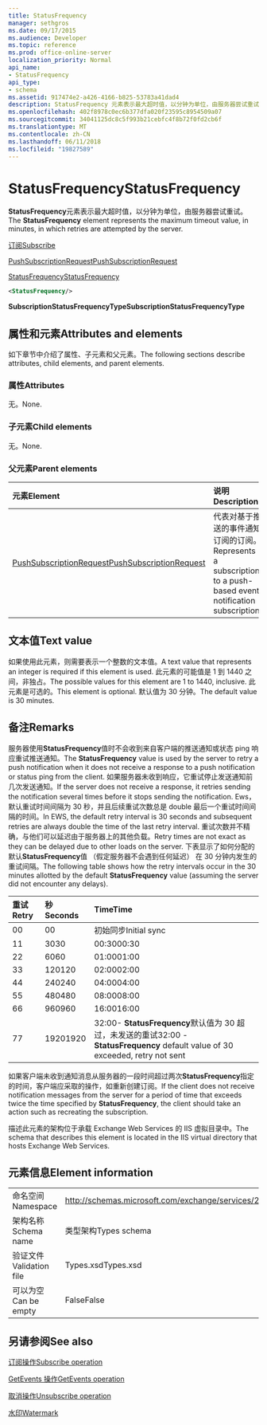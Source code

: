 ```yaml
---
title: StatusFrequency
manager: sethgros
ms.date: 09/17/2015
ms.audience: Developer
ms.topic: reference
ms.prod: office-online-server
localization_priority: Normal
api_name:
- StatusFrequency
api_type:
- schema
ms.assetid: 917474e2-a426-4166-b825-53783a41dad4
description: StatusFrequency 元素表示最大超时值，以分钟为单位，由服务器尝试重试。
ms.openlocfilehash: 402f8978c0ec6b377dfa020f23595c8954509a07
ms.sourcegitcommit: 34041125dc8c5f993b21cebfc4f8b72f0fd2cb6f
ms.translationtype: MT
ms.contentlocale: zh-CN
ms.lasthandoff: 06/11/2018
ms.locfileid: "19827589"
---
```

# <a name="statusfrequency"></a><span data-ttu-id="09582-103">StatusFrequency</span><span class="sxs-lookup"><span data-stu-id="09582-103">StatusFrequency</span></span>

<span data-ttu-id="09582-104">**StatusFrequency**元素表示最大超时值，以分钟为单位，由服务器尝试重试。</span><span class="sxs-lookup"><span data-stu-id="09582-104">The **StatusFrequency** element represents the maximum timeout value, in minutes, in which retries are attempted by the server.</span></span> 
  
[<span data-ttu-id="09582-105">订阅</span><span class="sxs-lookup"><span data-stu-id="09582-105">Subscribe</span></span>](subscribe.md)
  
[<span data-ttu-id="09582-106">PushSubscriptionRequest</span><span class="sxs-lookup"><span data-stu-id="09582-106">PushSubscriptionRequest</span></span>](pushsubscriptionrequest.md)
  
[<span data-ttu-id="09582-107">StatusFrequency</span><span class="sxs-lookup"><span data-stu-id="09582-107">StatusFrequency</span></span>](statusfrequency.md)
  
```XML
<StatusFrequency/>
```

 <span data-ttu-id="09582-108">**SubscriptionStatusFrequencyType**</span><span class="sxs-lookup"><span data-stu-id="09582-108">**SubscriptionStatusFrequencyType**</span></span>
## <a name="attributes-and-elements"></a><span data-ttu-id="09582-109">属性和元素</span><span class="sxs-lookup"><span data-stu-id="09582-109">Attributes and elements</span></span>

<span data-ttu-id="09582-110">如下章节中介绍了属性、子元素和父元素。</span><span class="sxs-lookup"><span data-stu-id="09582-110">The following sections describe attributes, child elements, and parent elements.</span></span>
  
### <a name="attributes"></a><span data-ttu-id="09582-111">属性</span><span class="sxs-lookup"><span data-stu-id="09582-111">Attributes</span></span>

<span data-ttu-id="09582-112">无。</span><span class="sxs-lookup"><span data-stu-id="09582-112">None.</span></span>
  
### <a name="child-elements"></a><span data-ttu-id="09582-113">子元素</span><span class="sxs-lookup"><span data-stu-id="09582-113">Child elements</span></span>

<span data-ttu-id="09582-114">无。</span><span class="sxs-lookup"><span data-stu-id="09582-114">None.</span></span>
  
### <a name="parent-elements"></a><span data-ttu-id="09582-115">父元素</span><span class="sxs-lookup"><span data-stu-id="09582-115">Parent elements</span></span>

|<span data-ttu-id="09582-116">**元素**</span><span class="sxs-lookup"><span data-stu-id="09582-116">**Element**</span></span>|<span data-ttu-id="09582-117">**说明**</span><span class="sxs-lookup"><span data-stu-id="09582-117">**Description**</span></span>|
|:-----|:-----|
|[<span data-ttu-id="09582-118">PushSubscriptionRequest</span><span class="sxs-lookup"><span data-stu-id="09582-118">PushSubscriptionRequest</span></span>](pushsubscriptionrequest.md) <br/> |<span data-ttu-id="09582-119">代表对基于推送的事件通知订阅的订阅。</span><span class="sxs-lookup"><span data-stu-id="09582-119">Represents a subscription to a push-based event notification subscription.</span></span>  <br/> |
   
## <a name="text-value"></a><span data-ttu-id="09582-120">文本值</span><span class="sxs-lookup"><span data-stu-id="09582-120">Text value</span></span>

<span data-ttu-id="09582-121">如果使用此元素，则需要表示一个整数的文本值。</span><span class="sxs-lookup"><span data-stu-id="09582-121">A text value that represents an integer is required if this element is used.</span></span> <span data-ttu-id="09582-122">此元素的可能值是 1 到 1440 之间，非独占。</span><span class="sxs-lookup"><span data-stu-id="09582-122">The possible values for this element are 1 to 1440, inclusive.</span></span> <span data-ttu-id="09582-123">此元素是可选的。</span><span class="sxs-lookup"><span data-stu-id="09582-123">This element is optional.</span></span> <span data-ttu-id="09582-124">默认值为 30 分钟。</span><span class="sxs-lookup"><span data-stu-id="09582-124">The default value is 30 minutes.</span></span>
  
## <a name="remarks"></a><span data-ttu-id="09582-125">备注</span><span class="sxs-lookup"><span data-stu-id="09582-125">Remarks</span></span>

<span data-ttu-id="09582-126">服务器使用**StatusFrequency**值时不会收到来自客户端的推送通知或状态 ping 响应重试推送通知。</span><span class="sxs-lookup"><span data-stu-id="09582-126">The **StatusFrequency** value is used by the server to retry a push notification when it does not receive a response to a push notification or status ping from the client.</span></span> <span data-ttu-id="09582-127">如果服务器未收到响应，它重试停止发送通知前几次发送通知。</span><span class="sxs-lookup"><span data-stu-id="09582-127">If the server does not receive a response, it retries sending the notification several times before it stops sending the notification.</span></span> <span data-ttu-id="09582-128">Ews，默认重试时间间隔为 30 秒，并且后续重试次数总是 double 最后一个重试时间间隔的时间。</span><span class="sxs-lookup"><span data-stu-id="09582-128">In EWS, the default retry interval is 30 seconds and subsequent retries are always double the time of the last retry interval.</span></span> <span data-ttu-id="09582-129">重试次数并不精确，与他们可以延迟由于服务器上的其他负载。</span><span class="sxs-lookup"><span data-stu-id="09582-129">Retry times are not exact as they can be delayed due to other loads on the server.</span></span> <span data-ttu-id="09582-130">下表显示了如何分配的默认**StatusFrequency**值 （假定服务器不会遇到任何延迟） 在 30 分钟内发生的重试间隔。</span><span class="sxs-lookup"><span data-stu-id="09582-130">The following table shows how the retry intervals occur in the 30 minutes allotted by the default **StatusFrequency** value (assuming the server did not encounter any delays).</span></span> 
  
|<span data-ttu-id="09582-131">**重试**</span><span class="sxs-lookup"><span data-stu-id="09582-131">**Retry**</span></span>|<span data-ttu-id="09582-132">**秒**</span><span class="sxs-lookup"><span data-stu-id="09582-132">**Seconds**</span></span>|<span data-ttu-id="09582-133">**Time**</span><span class="sxs-lookup"><span data-stu-id="09582-133">**Time**</span></span>|
|:-----|:-----|:-----|
|<span data-ttu-id="09582-134">0</span><span class="sxs-lookup"><span data-stu-id="09582-134">0</span></span>  <br/> |<span data-ttu-id="09582-135">0</span><span class="sxs-lookup"><span data-stu-id="09582-135">0</span></span>  <br/> |<span data-ttu-id="09582-136">初始同步</span><span class="sxs-lookup"><span data-stu-id="09582-136">Initial sync</span></span>  <br/> |
|<span data-ttu-id="09582-137">1</span><span class="sxs-lookup"><span data-stu-id="09582-137">1</span></span>  <br/> |<span data-ttu-id="09582-138">30</span><span class="sxs-lookup"><span data-stu-id="09582-138">30</span></span>  <br/> |<span data-ttu-id="09582-139">00:30</span><span class="sxs-lookup"><span data-stu-id="09582-139">00:30</span></span>  <br/> |
|<span data-ttu-id="09582-140">2</span><span class="sxs-lookup"><span data-stu-id="09582-140">2</span></span>  <br/> |<span data-ttu-id="09582-141">60</span><span class="sxs-lookup"><span data-stu-id="09582-141">60</span></span>  <br/> |<span data-ttu-id="09582-142">01:00</span><span class="sxs-lookup"><span data-stu-id="09582-142">01:00</span></span>  <br/> |
|<span data-ttu-id="09582-143">3</span><span class="sxs-lookup"><span data-stu-id="09582-143">3</span></span>  <br/> |<span data-ttu-id="09582-144">120</span><span class="sxs-lookup"><span data-stu-id="09582-144">120</span></span>  <br/> |<span data-ttu-id="09582-145">02:00</span><span class="sxs-lookup"><span data-stu-id="09582-145">02:00</span></span>  <br/> |
|<span data-ttu-id="09582-146">4</span><span class="sxs-lookup"><span data-stu-id="09582-146">4</span></span>  <br/> |<span data-ttu-id="09582-147">240</span><span class="sxs-lookup"><span data-stu-id="09582-147">240</span></span>  <br/> |<span data-ttu-id="09582-148">04:00</span><span class="sxs-lookup"><span data-stu-id="09582-148">04:00</span></span>  <br/> |
|<span data-ttu-id="09582-149">5</span><span class="sxs-lookup"><span data-stu-id="09582-149">5</span></span>  <br/> |<span data-ttu-id="09582-150">480</span><span class="sxs-lookup"><span data-stu-id="09582-150">480</span></span>  <br/> |<span data-ttu-id="09582-151">08:00</span><span class="sxs-lookup"><span data-stu-id="09582-151">08:00</span></span>  <br/> |
|<span data-ttu-id="09582-152">6</span><span class="sxs-lookup"><span data-stu-id="09582-152">6</span></span>  <br/> |<span data-ttu-id="09582-153">960</span><span class="sxs-lookup"><span data-stu-id="09582-153">960</span></span>  <br/> |<span data-ttu-id="09582-154">16:00</span><span class="sxs-lookup"><span data-stu-id="09582-154">16:00</span></span>  <br/> |
|<span data-ttu-id="09582-155">7</span><span class="sxs-lookup"><span data-stu-id="09582-155">7</span></span>  <br/> |<span data-ttu-id="09582-156">1920</span><span class="sxs-lookup"><span data-stu-id="09582-156">1920</span></span>  <br/> |<span data-ttu-id="09582-157">32:00- **StatusFrequency**默认值为 30 超过，未发送的重试</span><span class="sxs-lookup"><span data-stu-id="09582-157">32:00 - **StatusFrequency** default value of 30 exceeded, retry not sent</span></span>  <br/> |
   
<span data-ttu-id="09582-158">如果客户端未收到通知消息从服务器的一段时间超过两次**StatusFrequency**指定的时间，客户端应采取的操作，如重新创建订阅。</span><span class="sxs-lookup"><span data-stu-id="09582-158">If the client does not receive notification messages from the server for a period of time that exceeds twice the time specified by **StatusFrequency**, the client should take an action such as recreating the subscription.</span></span> 
  
<span data-ttu-id="09582-159">描述此元素的架构位于承载 Exchange Web Services 的 IIS 虚拟目录中。</span><span class="sxs-lookup"><span data-stu-id="09582-159">The schema that describes this element is located in the IIS virtual directory that hosts Exchange Web Services.</span></span>
  
## <a name="element-information"></a><span data-ttu-id="09582-160">元素信息</span><span class="sxs-lookup"><span data-stu-id="09582-160">Element information</span></span>

|||
|:-----|:-----|
|<span data-ttu-id="09582-161">命名空间</span><span class="sxs-lookup"><span data-stu-id="09582-161">Namespace</span></span>  <br/> |http://schemas.microsoft.com/exchange/services/2006/types  <br/> |
|<span data-ttu-id="09582-162">架构名称</span><span class="sxs-lookup"><span data-stu-id="09582-162">Schema name</span></span>  <br/> |<span data-ttu-id="09582-163">类型架构</span><span class="sxs-lookup"><span data-stu-id="09582-163">Types schema</span></span>  <br/> |
|<span data-ttu-id="09582-164">验证文件</span><span class="sxs-lookup"><span data-stu-id="09582-164">Validation file</span></span>  <br/> |<span data-ttu-id="09582-165">Types.xsd</span><span class="sxs-lookup"><span data-stu-id="09582-165">Types.xsd</span></span>  <br/> |
|<span data-ttu-id="09582-166">可以为空</span><span class="sxs-lookup"><span data-stu-id="09582-166">Can be empty</span></span>  <br/> |<span data-ttu-id="09582-167">False</span><span class="sxs-lookup"><span data-stu-id="09582-167">False</span></span>  <br/> |
   
## <a name="see-also"></a><span data-ttu-id="09582-168">另请参阅</span><span class="sxs-lookup"><span data-stu-id="09582-168">See also</span></span>



[<span data-ttu-id="09582-169">订阅操作</span><span class="sxs-lookup"><span data-stu-id="09582-169">Subscribe operation</span></span>](subscribe-operation.md)
  
[<span data-ttu-id="09582-170">GetEvents 操作</span><span class="sxs-lookup"><span data-stu-id="09582-170">GetEvents operation</span></span>](getevents-operation.md)
  
[<span data-ttu-id="09582-171">取消操作</span><span class="sxs-lookup"><span data-stu-id="09582-171">Unsubscribe operation</span></span>](unsubscribe-operation.md)
  
[<span data-ttu-id="09582-172">水印</span><span class="sxs-lookup"><span data-stu-id="09582-172">Watermark</span></span>](watermark.md)

